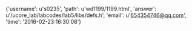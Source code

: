 {'username': u's0235', 'path': u'wd1199/1199.html', 'answer': u'/ucore_lab/labcodes/lab5/libs/defs.h', 'email': u'654354746@qq.com', 'time': '2016-02-23:16:30:08'}